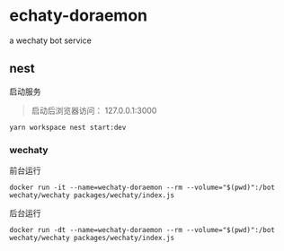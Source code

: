 # echaty-doraemon

a wechaty bot service

## nest

启动服务

> 启动后浏览器访问： 127.0.0.1:3000

```shell
yarn workspace nest start:dev
```

### wechaty

前台运行

```
docker run -it --name=wechaty-doraemon --rm --volume="$(pwd)":/bot wechaty/wechaty packages/wechaty/index.js
```

后台运行

```
docker run -dt --name=wechaty-doraemon --rm --volume="$(pwd)":/bot wechaty/wechaty packages/wechaty/index.js
```
